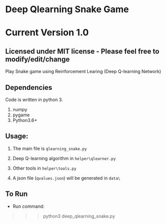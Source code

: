 # Deep Qlearning Snake Game
# Current Version 1.0
## Licensed under MIT license - Please feel free to modify/edit/change

Play Snake game using Reinforcement Learing (Deep Q-learning Network)

## Dependencies
Code is written in python 3.<br>
1. numpy
2. pygame
3. Python3.6+

## Usage:
1. The main file is `qlearning_snake.py`

2. Deep Q-learning algorithm in `helper\qlearner.py`

3. Other tools in `helper\tools.py`

4. A json file (`qvalues.json`) will be generated in `data\`

## To Run
- Run command:
>>> python3 deep_qlearning_snake.py
